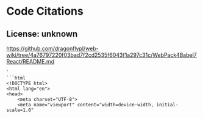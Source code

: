 # Code Citations

## License: unknown
https://github.com/dragonflypl/web-wiki/tree/4a76797220f03bad7f2cd2535f6043f1a297c31c/WebPack4Babel7React/README.md

```
`
```html
<!DOCTYPE html>
<html lang="en">
<head>
    <meta charset="UTF-8">
    <meta name="viewport" content="width=device-width, initial-scale=1.0"
```

